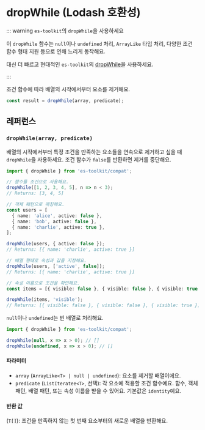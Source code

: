 # dropWhile (Lodash 호환성)

::: warning `es-toolkit`의 `dropWhile`을 사용하세요

이 `dropWhile` 함수는 `null`이나 `undefined` 처리, `ArrayLike` 타입 처리, 다양한 조건 함수 형태 지원 등으로 인해 느리게 동작해요.

대신 더 빠르고 현대적인 `es-toolkit`의 [dropWhile](../../array/dropWhile.md)을 사용하세요.

:::

조건 함수에 따라 배열의 시작에서부터 요소를 제거해요.

```typescript
const result = dropWhile(array, predicate);
```

## 레퍼런스

### `dropWhile(array, predicate)`

배열의 시작에서부터 특정 조건을 만족하는 요소들을 연속으로 제거하고 싶을 때 `dropWhile`을 사용하세요. 조건 함수가 `false`를 반환하면 제거를 중단해요.

```typescript
import { dropWhile } from 'es-toolkit/compat';

// 함수를 조건으로 사용해요.
dropWhile([1, 2, 3, 4, 5], n => n < 3);
// Returns: [3, 4, 5]

// 객체 패턴으로 매칭해요.
const users = [
  { name: 'alice', active: false },
  { name: 'bob', active: false },
  { name: 'charlie', active: true },
];

dropWhile(users, { active: false });
// Returns: [{ name: 'charlie', active: true }]

// 배열 형태로 속성과 값을 지정해요.
dropWhile(users, ['active', false]);
// Returns: [{ name: 'charlie', active: true }]

// 속성 이름으로 조건을 확인해요.
const items = [{ visible: false }, { visible: false }, { visible: true }];

dropWhile(items, 'visible');
// Returns: [{ visible: false }, { visible: false }, { visible: true }]
```

`null`이나 `undefined`는 빈 배열로 처리해요.

```typescript
import { dropWhile } from 'es-toolkit/compat';

dropWhile(null, x => x > 0); // []
dropWhile(undefined, x => x > 0); // []
```

#### 파라미터

- `array` (`ArrayLike<T> | null | undefined`): 요소를 제거할 배열이에요.
- `predicate` (`ListIteratee<T>`, 선택): 각 요소에 적용할 조건 함수예요. 함수, 객체 패턴, 배열 패턴, 또는 속성 이름을 받을 수 있어요. 기본값은 `identity`예요.

#### 반환 값

(`T[]`): 조건을 만족하지 않는 첫 번째 요소부터의 새로운 배열을 반환해요.
